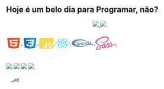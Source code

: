 ## Hoje é um belo dia para Programar, não?
<div align="center">
   <a href="https://github.com/JackWyus">
  <img height="165em" src="https://github-readme-stats.vercel.app/api?username=JackWyus&show_icons=true&theme=radical&include_all_commits=true&count_private=true"/>
  <img height="165em" src="https://github-readme-stats.vercel.app/api/top-langs/?username=JackWyus&layout=compact&langs_count=7&theme=radical"/>
</div>
<div style="display: inline_block"><br>
  <img align="center" alt="HTML" height="30" width="40" src="https://raw.githubusercontent.com/devicons/devicon/master/icons/html5/html5-original.svg">
  <img align="center" alt="CSS" height="30" width="40" src="https://raw.githubusercontent.com/devicons/devicon/master/icons/css3/css3-original.svg">
  <img align="center" alt="Js" height="30" width="40" src="https://raw.githubusercontent.com/devicons/devicon/master/icons/javascript/javascript-plain.svg">
  <img align="center" alt="React" height="30" width="40" src="https://raw.githubusercontent.com/devicons/devicon/master/icons/react/react-original.svg">
  <img align="center" alt="Glsl" height="50" width="60" src="https://raw.githubusercontent.com/devicons/devicon/master/icons/opengl/opengl-original.svg">
  <img align="center" alt="Sass" height="50" width="60" src="https://raw.githubusercontent.com/devicons/devicon/master/icons/sass/sass-original.svg">
</div>
  
  ##
 
<div> 
  <a href="https://www.instagram.com/jack_wyus/" target="_blank"><img src="https://img.shields.io/badge/-Instagram-%23E4405F?style=for-the-badge&logo=instagram&logoColor=white" target="_blank"></a>
  <a href = "mailto:JackWyus_01@outlook.com "><img src="https://img.shields.io/badge/Microsoft_Outlook-0078D4?style=for-the-badge&logo=microsoft-outlook&logoColor=white" target="_blank"></a>
   <a href = "https://t.me/JackWyus"><img src="https://img.shields.io/badge/Telegram-2CA5E0?style=for-the-badge&logo=telegram&logoColor=white" target="_blank"></a>
  <a href="https://www.linkedin.com/in/vinicios-macario-238923205/" target="_blank"><img src="https://img.shields.io/badge/-LinkedIn-%230077B5?style=for-the-badge&logo=linkedin&logoColor=white" target="_blank"></a> 
 
</div>

  
  </br>
 <img align="right" alt="pic" height="200" width="850" style="border-radius:50px;" src="https://blogdoiphone.com/wp-content/uploads/2020/02/97387022d579d0d9806c8c3e176434f7.gif">
